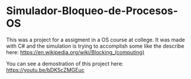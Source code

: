 # Simulador-Bloqueo-de-Procesos-OS

This was a project for a assigment in a OS course at college. It was made with C# and the simulation is trying to accomplish some like the describe here: https://en.wikipedia.org/wiki/Blocking_(computing)

You can see a demostration of this project here: https://youtu.be/bDK5cZMGEuc
